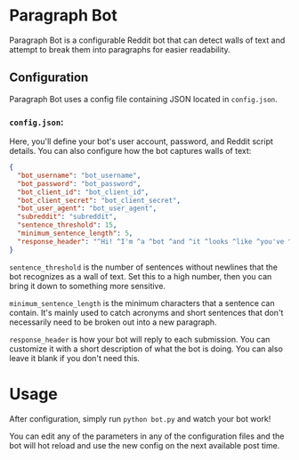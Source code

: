# Paragraph Bot

Paragraph Bot is a configurable Reddit bot that can detect walls of text and attempt to break them into paragraphs for easier readability.

## Configuration

Paragraph Bot uses a config file containing JSON located in `config.json`.

### `config.json`:

Here, you'll define your bot's user account, password, and Reddit script details. You can also configure how the bot captures walls of text:

```json
{
  "bot_username": "bot_username",
  "bot_password": "bot_password",
  "bot_client_id": "bot_client_id",
  "bot_client_secret": "bot_client_secret",
  "bot_user_agent": "bot_user_agent",
  "subreddit": "subreddit",
  "sentence_threshold": 15,
  "minimum_sentence_length": 5,
  "response_header": "^Hi! ^I'm ^a ^bot ^and ^it ^looks ^like ^you've ^posted ^a ^wall ^of ^text. ^Here's ^my ^attempt ^to ^make ^it ^more ^readable:"
}
```

`sentence_threshold` is the number of sentences without newlines that the bot recognizes as a wall of text. Set this to a high number, then you can bring it down to something more sensitive.

`minimum_sentence_length` is the minimum characters that a sentence can contain. It's mainly used to catch acronyms and short sentences that don't necessarily need to be broken out into a new paragraph.

`response_header` is how your bot will reply to each submission. You can customize it with a short description of what the bot is doing. You can also leave it blank if you don't need this.

# Usage

After configuration, simply run `python bot.py` and watch your bot work!

You can edit any of the parameters in any of the configuration files and the bot will hot reload and use the new config on the next available post time.
